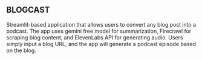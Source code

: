 ## BLOGCAST
Streamlit-based application that allows users to convert any blog post into a podcast. The app uses gemini free model for summarization, Firecrawl for scraping blog content, and ElevenLabs API for generating audio. Users simply input a blog URL, and the app will generate a podcast episode based on the blog.
 
 
